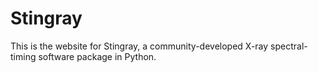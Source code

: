# Stingray

This is the website for Stingray, a community-developed X-ray spectral-timing software package in Python.
